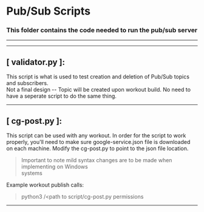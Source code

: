 # Pub/Sub Scripts
### This folder contains the code needed to run the pub/sub server

---
---
## [ validator.py ]:   
This script is what is used to test creation and deletion of Pub/Sub topics and subscribers.   
Not a final design -- Topic will be created upon workout build. No need to have a seperate
script to do the same thing.

---
## [ cg-post.py ]:   
This script can be used with any workout. In order for the script to work properly, you'll need to make
sure google-service.json file is downloaded on each machine. Modify the cg-post.py to point to the json
file location. 
  > Important to note mild syntax changes are to be made when implementing on Windows   
  > systems
  
Example workout publish calls:
  > python3 /<path to script/cg-post.py permissions 
---
